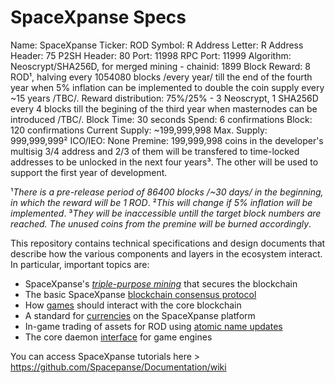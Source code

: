 # SpaceXpanse Specs 

Name: SpaceXpanse
Ticker: ROD
Symbol: Ɍ
Address Letter: R
Address Header: 75
P2SH Header: 80
Port: 11998
RPC Port: 11999
Algorithm: Neoscrypt/SHA256D, for merged mining - chainid: 1899
Block Reward: 8 ROD¹, halving every 1054080 blocks /every year/ till the end of the fourth year when 5% inflation can be implemented to double the coin supply every ~15 years /TBC/.
Reward distribution: 75%/25% - 3 Neoscrypt, 1 SHA256D every 4 blocks till the begining of the third year when masternodes can be introduced /TBC/.
Block Time: 30 seconds
Spend: 6 confirmations
Block: 120 confirmations
Current Supply: ~199,999,998
Max. Supply: 999,999,999²
ICO/IEO: None
Premine: 199,999,998 coins in the developer's multisig 3/4 address and 2/3 of them 
will be transfered to time-locked addresses to be unlocked in the next four years³. 
The other will be used to support the first year of development.

¹*There is a pre-release period of 86400 blocks /~30 days/ in the beginning, in which the reward will be 1 ROD*.
²*This will change if 5% inflation will be implemented*.
³*They will be inaccessible untill the target block numbers are reached. The unused coins from the premine will be burned accordingly*.

This repository contains technical specifications and design documents that
describe how the various components and layers in the ecosystem interact.
In particular, important topics are:

* SpaceXpanse's [*triple-purpose mining*](mining.md) that secures the blockchain
* The basic SpaceXpanse [blockchain consensus protocol](blockchain.md)
* How [games](games.md) should interact with the core blockchain
* A standard for [currencies](currencies.md) on the SpaceXpanse platform
* In-game trading of assets for ROD using [atomic name updates](trading.md)
* The core daemon [interface](interface.md) for game engines

You can access SpaceXpanse tutorials here > https://github.com/Spacepanse/Documentation/wiki
